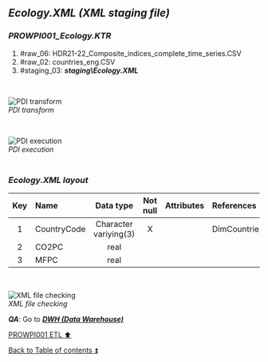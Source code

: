 ## **_Ecology.XML (XML staging file)_**  

### **_PROWPI001\_Ecology.KTR_**  
  1. #raw_06: HDR21-22_Composite_indices_complete_time_series.CSV  
  2. #raw_02: countries_eng.CSV  
  3. #staging_03: **_staging\Ecology.XML_**  
 
   <p><br></p>  

  ![PDI transform](https://i.imgur.com/ROtuoqS.png)  
  _PDI transform_  

  <p><br></p>  

  ![PDI execution](https://i.imgur.com/xmuK1GA.png)  
  _PDI execution_ 

### **_<p><br>Ecology.XML layout</p>_**  

  | Key	| Name                  | Data type             | Not null | Attributes | References            | Description | Metadata |
  | :-: | :-------------------- | :-------------------: | :------: | :--------- | :-------------------- | :-----------| :------- |
  | 1   | CountryCode           | Character variying(3) | X        |            | DimCountries          | PK,FK       | m001     |
  | 2   | CO2PC                 | real                  |          |            |                       |             | m008     |
  | 3   | MFPC                  | real                  |          |            |                       |             | m009     |  

   <p><br></p>  
 
   ![XML file checking](https://i.imgur.com/6HS55VU.png)  
  _XML file checking_

  **_QA_**: Go to **_[DWH (Data Warehouse)](dwh.md)_**  

[PROWPI001 ETL :arrow_up:](prowpi001_etl.md)  

[Back to Table of contents :arrow_double_up:](../README.md)